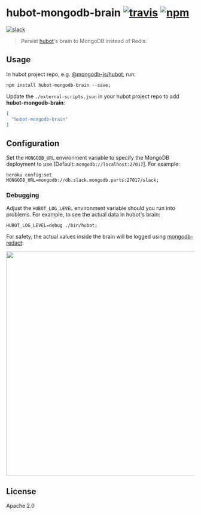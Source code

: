 # hubot-mongodb-brain [![travis][travis_img]][travis_url] [![npm][npm_img]][npm_url]
[![slack][slack_img]][slack_url]

> Persist [hubot][hubot]'s brain to MongoDB instead of Redis.

## Usage

In hubot project repo, e.g. [@mongodb-js/hubot](https://github.com/mongodb-js/hubot), run:

```
npm install hubot-mongodb-brain --save;
```

Update the `./external-scripts.json` in your hubot project repo to add **hubot-mongodb-brain**:

```json
[
  "hubot-mongodb-brain"
]
```

## Configuration

Set the `MONGODB_URL` environment variable to specify the MongoDB deployment
to use [Default: `mongodb://localhost:27017`].  For example:

```
heroku config:set MONGODB_URL=mongodb://db.slack.mongodb.parts:27017/slack;
```

### Debugging

Adjust the `HUBOT_LOG_LEVEL` environment variable should you run into problems.
For example, to see the actual data in hubot's brain:

```
HUBOT_LOG_LEVEL=debug ./bin/hubot;
```

For safety, the actual values inside the brain will be logged using [mongodb-redact](http://npm.im/mongodb-redact):

<img src="https://cldup.com/hQXWKKH6oX-1200x1200.png" width="600" />

## License

Apache 2.0

[travis_img]: https://img.shields.io/travis/mongodb-js/hubot-mongodb-brain.svg
[travis_url]: https://travis-ci.org/mongodb-js/hubot-mongodb-brain
[npm_img]: https://img.shields.io/npm/v/hubot-mongodb-brain.svg
[npm_url]: https://npmjs.org/package/hubot-mongodb-brain
[slack_url]: https://slack.mongodb.parts/
[slack_img]: https://slack.mongodb.parts/badge.svg
[hubot]: https://hubot.github.com/
